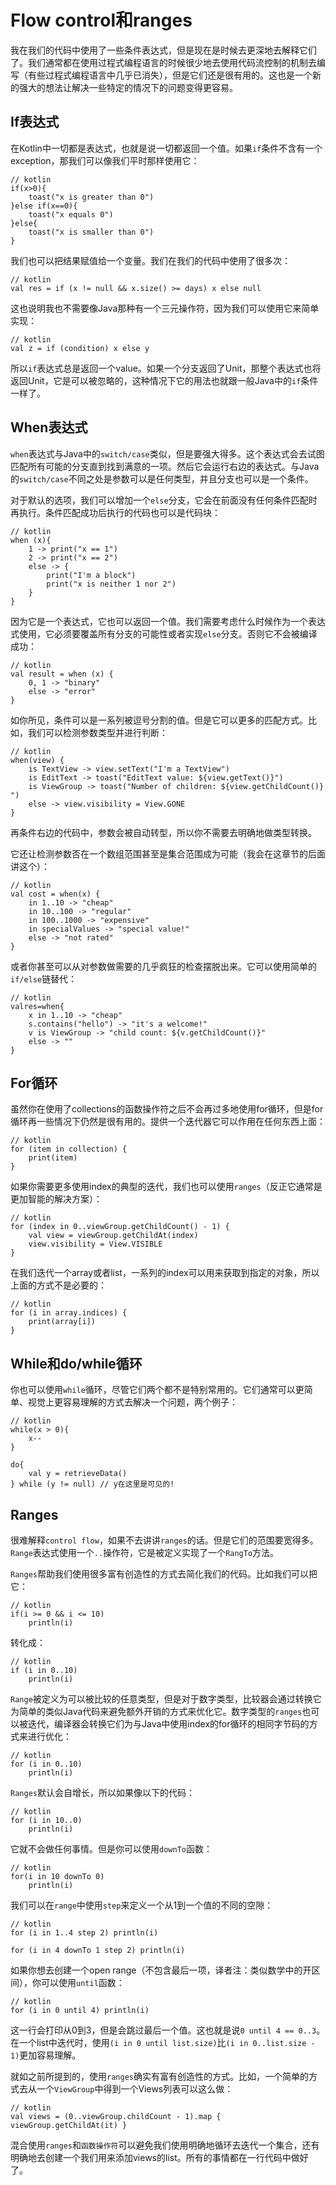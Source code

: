 # Flow control和ranges

我在我们的代码中使用了一些条件表达式，但是现在是时候去更深地去解释它们了。我们通常都在使用过程式编程语言的时候很少地去使用代码流控制的机制去编写（有些过程式编程语言中几乎已消失），但是它们还是很有用的。这也是一个新的强大的想法让解决一些特定的情况下的问题变得更容易。

## If表达式

在Kotlin中一切都是表达式，也就是说一切都返回一个值。如果`if`条件不含有一个exception，那我们可以像我们平时那样使用它：

```
// kotlin
if(x>0){
    toast("x is greater than 0")
}else if(x==0){ 
    toast("x equals 0")
}else{
    toast("x is smaller than 0")
}
```

我们也可以把结果赋值给一个变量。我们在我们的代码中使用了很多次：

```
// kotlin
val res = if (x != null && x.size() >= days) x else null
```

这也说明我也不需要像Java那种有一个三元操作符，因为我们可以使用它来简单实现：

```
// kotlin
val z = if (condition) x else y
```

所以`if`表达式总是返回一个value。如果一个分支返回了Unit，那整个表达式也将返回Unit，它是可以被忽略的，这种情况下它的用法也就跟一般Java中的`if`条件一样了。

## When表达式

`when`表达式与Java中的`switch/case`类似，但是要强大得多。这个表达式会去试图匹配所有可能的分支直到找到满意的一项。然后它会运行右边的表达式。与Java的`switch/case`不同之处是参数可以是任何类型，并且分支也可以是一个条件。

对于默认的选项，我们可以增加一个`else`分支，它会在前面没有任何条件匹配时再执行。条件匹配成功后执行的代码也可以是代码块：

```
// kotlin
when (x){
    1 -> print("x == 1") 
    2 -> print("x == 2") 
    else -> {
        print("I'm a block")
        print("x is neither 1 nor 2")
    }
}
```

因为它是一个表达式，它也可以返回一个值。我们需要考虑什么时候作为一个表达式使用，它必须要覆盖所有分支的可能性或者实现`else`分支。否则它不会被编译成功：

```
// kotlin
val result = when (x) {
    0, 1 -> "binary"
    else -> "error"
}
```

如你所见，条件可以是一系列被逗号分割的值。但是它可以更多的匹配方式。比如，我们可以检测参数类型并进行判断：

```
// kotlin
when(view) {
    is TextView -> view.setText("I'm a TextView")
    is EditText -> toast("EditText value: ${view.getText()}")
    is ViewGroup -> toast("Number of children: ${view.getChildCount()} ")
    else -> view.visibility = View.GONE
}
```

再条件右边的代码中，参数会被自动转型，所以你不需要去明确地做类型转换。

它还让检测参数否在一个数组范围甚至是集合范围成为可能（我会在这章节的后面讲这个）：

```
// kotlin
val cost = when(x) {
    in 1..10 -> "cheap"
    in 10..100 -> "regular"
    in 100..1000 -> "expensive"
    in specialValues -> "special value!"
    else -> "not rated"
}
```

或者你甚至可以从对参数做需要的几乎疯狂的检查摆脱出来。它可以使用简单的`if/else`链替代：

```
// kotlin
valres=when{
    x in 1..10 -> "cheap"
    s.contains("hello") -> "it's a welcome!"
    v is ViewGroup -> "child count: ${v.getChildCount()}"
    else -> ""
}
```

## For循环

虽然你在使用了collections的函数操作符之后不会再过多地使用for循环，但是for循环再一些情况下仍然是很有用的。提供一个迭代器它可以作用在任何东西上面：

```
// kotlin
for (item in collection) {
    print(item)
}
```

如果你需要更多使用index的典型的迭代，我们也可以使用`ranges`（反正它通常是更加智能的解决方案）：

```
// kotlin
for (index in 0..viewGroup.getChildCount() - 1) {
    val view = viewGroup.getChildAt(index)
    view.visibility = View.VISIBLE
}
```

在我们迭代一个array或者list，一系列的index可以用来获取到指定的对象，所以上面的方式不是必要的：

```
// kotlin
for (i in array.indices) {
    print(array[i])
}
```

## While和do/while循环

你也可以使用`while`循环，尽管它们两个都不是特别常用的。它们通常可以更简单、视觉上更容易理解的方式去解决一个问题，两个例子：

```
// kotlin
while(x > 0){ 
    x--
}

do{
    val y = retrieveData()
} while (y != null) // y在这里是可见的!
```

## Ranges

很难解释`control flow`，如果不去讲讲`ranges`的话。但是它们的范围要宽得多。`Range`表达式使用一个`..`操作符，它是被定义实现了一个`RangTo`方法。

`Ranges`帮助我们使用很多富有创造性的方式去简化我们的代码。比如我们可以把它：

```
// kotlin
if(i >= 0 && i <= 10) 
    println(i)
```

转化成：

```
// kotlin
if (i in 0..10)
    println(i)
```

`Range`被定义为可以被比较的任意类型，但是对于数字类型，比较器会通过转换它为简单的类似Java代码来避免额外开销的方式来优化它。数字类型的`ranges`也可以被迭代，编译器会转换它们为与Java中使用index的for循环的相同字节码的方式来进行优化：

```
// kotlin
for (i in 0..10)
    println(i)
```

`Ranges`默认会自增长，所以如果像以下的代码：

```
// kotlin
for (i in 10..0)
    println(i)
```

它就不会做任何事情。但是你可以使用`downTo`函数：

```
// kotlin
for(i in 10 downTo 0)
    println(i)
```

我们可以在`range`中使用`step`来定义一个从1到一个值的不同的空隙：

```
// kotlin
for (i in 1..4 step 2) println(i)

for (i in 4 downTo 1 step 2) println(i)
```

如果你想去创建一个open range（不包含最后一项，译者注：类似数学中的开区间），你可以使用`until`函数：

```
// kotlin
for (i in 0 until 4) println(i)
```

这一行会打印从0到3，但是会跳过最后一个值。这也就是说`0 until 4 == 0..3`。在一个list中迭代时，使用`(i in 0 until list.size)`比`(i in 0..list.size - 1)`更加容易理解。

就如之前所提到的，使用`ranges`确实有富有创造性的方式。比如，一个简单的方式去从一个`ViewGroup`中得到一个Views列表可以这么做：

```
// kotlin
val views = (0..viewGroup.childCount - 1).map { viewGroup.getChildAt(it) }
```

混合使用`ranges`和`函数操作符`可以避免我们使用明确地循环去迭代一个集合，还有明确地去创建一个我们用来添加views的list。所有的事情都在一行代码中做好了。